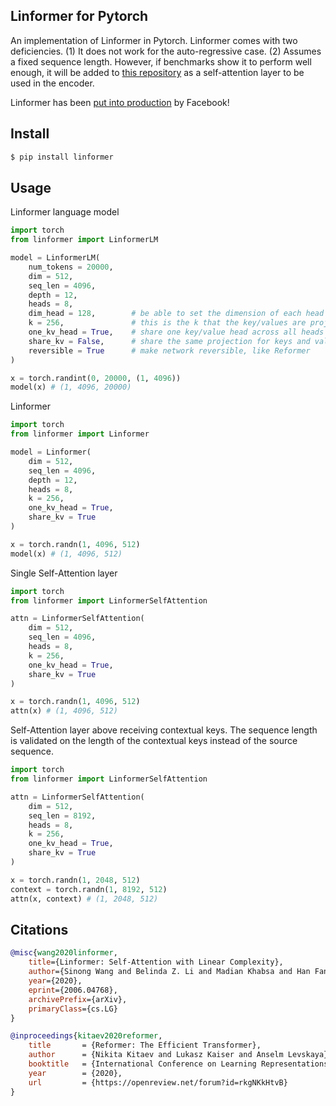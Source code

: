 ## Linformer for Pytorch

An implementation of Linformer in Pytorch. Linformer comes with two deficiencies. (1) It does not work for the auto-regressive case. (2) Assumes a fixed sequence length. However, if benchmarks show it to perform well enough, it will be added to <a href="https://github.com/lucidrains/linear-attention-transformer">this repository</a> as a self-attention layer to be used in the encoder.

Linformer has been <a href="https://ai.facebook.com/blog/how-facebook-uses-super-efficient-ai-models-to-detect-hate-speech/">put into production</a> by Facebook!

## Install

```bash
$ pip install linformer
```

## Usage

Linformer language model

```python
import torch
from linformer import LinformerLM

model = LinformerLM(
    num_tokens = 20000,
    dim = 512,
    seq_len = 4096,
    depth = 12,
    heads = 8,
    dim_head = 128,        # be able to set the dimension of each head in multi-head attention
    k = 256,               # this is the k that the key/values are projected to along the sequence dimension
    one_kv_head = True,    # share one key/value head across all heads
    share_kv = False,      # share the same projection for keys and values
    reversible = True      # make network reversible, like Reformer
)

x = torch.randint(0, 20000, (1, 4096))
model(x) # (1, 4096, 20000)
```

Linformer

```python
import torch
from linformer import Linformer

model = Linformer(
    dim = 512,
    seq_len = 4096,
    depth = 12,
    heads = 8,
    k = 256,
    one_kv_head = True,
    share_kv = True
)

x = torch.randn(1, 4096, 512)
model(x) # (1, 4096, 512)
```

Single Self-Attention layer

```python
import torch
from linformer import LinformerSelfAttention

attn = LinformerSelfAttention(
    dim = 512,
    seq_len = 4096,
    heads = 8,
    k = 256,
    one_kv_head = True,
    share_kv = True
)

x = torch.randn(1, 4096, 512)
attn(x) # (1, 4096, 512)
```

Self-Attention layer above receiving contextual keys. The sequence length is validated on the length of the contextual keys instead of the source sequence.

```python
import torch
from linformer import LinformerSelfAttention

attn = LinformerSelfAttention(
    dim = 512,
    seq_len = 8192,
    heads = 8,
    k = 256,
    one_kv_head = True,
    share_kv = True
)

x = torch.randn(1, 2048, 512)
context = torch.randn(1, 8192, 512)
attn(x, context) # (1, 2048, 512)
```

## Citations

```bibtex
@misc{wang2020linformer,
    title={Linformer: Self-Attention with Linear Complexity},
    author={Sinong Wang and Belinda Z. Li and Madian Khabsa and Han Fang and Hao Ma},
    year={2020},
    eprint={2006.04768},
    archivePrefix={arXiv},
    primaryClass={cs.LG}
}
```

```bibtex
@inproceedings{kitaev2020reformer,
    title       = {Reformer: The Efficient Transformer},
    author      = {Nikita Kitaev and Lukasz Kaiser and Anselm Levskaya},
    booktitle   = {International Conference on Learning Representations},
    year        = {2020},
    url         = {https://openreview.net/forum?id=rkgNKkHtvB}
}
```

